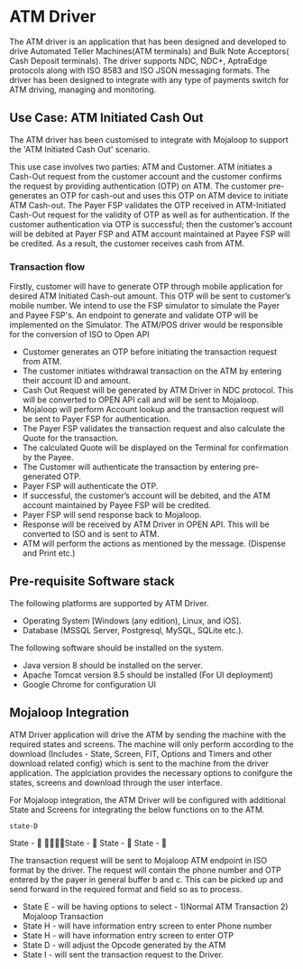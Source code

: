 # ATM Driver
The ATM driver is an application that has been designed and developed to drive Automated Teller Machines(ATM terminals) and Bulk Note Acceptors( Cash Deposit terminals). The driver supports NDC, NDC+, AptraEdge protocols along with ISO 8583 and ISO JSON messaging formats.
The driver has been designed to integrate with any type of payments switch for ATM driving, managing and monitoring.

## Use Case: ATM Initiated Cash Out

The ATM driver has been customised to integrate with Mojaloop to support the 'ATM Initiated Cash Out' scenario. 

This use case involves two parties: ATM and Customer. ATM initiates a Cash-Out request from the customer account and the customer confirms the request by providing authentication (OTP) on ATM. The customer pre-generates an OTP for cash-out and uses this OTP on ATM device to initiate ATM Cash-out. The Payer FSP validates the OTP received in ATM-Initiated Cash-Out request for the validity of OTP as well as for authentication. If the customer authentication via OTP is successful; then the customer’s account will be debited at Payer FSP and ATM account maintained at Payee FSP will be credited. As a result, the customer receives cash from ATM.

### Transaction flow

Firstly, customer will have to generate OTP through mobile application for desired ATM Initiated Cash-out amount. This OTP will be sent to customer’s mobile number. 
We intend to use the FSP simulator to simulate the Payer and Payee FSP's. An endpoint to generate and validate OTP will be implemented on the Simulator. The ATM/POS driver would be responsible for the conversion of ISO to Open API

  - Customer generates an OTP before initiating the transaction request from ATM.
  - The customer initiates withdrawal transaction on the ATM by entering their account ID and amount. 
  - Cash Out Request will be generated by ATM Driver in NDC protocol. This will be converted to OPEN API call and will be sent to Mojaloop.
  - Mojaloop will perform Account lookup and the transaction request will be sent to Payer FSP for authentication.
  - The Payer FSP validates the transaction request and also calculate the Quote for the transaction.
  - The calculated Quote will be displayed on the Terminal for confirmation by the Payee.
  - The Customer will authenticate the transaction by entering pre-generated OTP.
  - Payer FSP will authenticate the OTP. 
  - If successful, the customer’s account will be debited, and the ATM account maintained by Payee FSP will be credited.
  - Payer FSP will send response back to Mojaloop.
  - Response will be received by ATM Driver in OPEN API. This will be converted to ISO and is sent to ATM.
  - ATM will perform the actions as mentioned by the message. (Dispense and Print etc.)
  
  ## Pre-requisite Software stack
  
  The following platforms are supported by ATM Driver. 
  
 - Operating System [Windows (any edition), Linux, and iOS].
 - Database (MSSQL Server, Postgresql, MySQL, SQLite etc.). 

The following software should be installed on the system.

- Java version 8 should be installed on the server.
- Apache Tomcat version 8.5 should be installed (For UI deployment)
- Google Chrome for configuration UI 

## Mojaloop Integration

ATM Driver application will drive the ATM by sending the machine with the required states and screens. The machine will only perform according to the download (Includes - State, Screen, FIT, Options and Timers and other download related config) which is sent to the machine from the driver application. The applciation provides the necessary options to conifgure the states, screens and download through the user interface.

For Mojaloop integration, the ATM Driver will be configured with additional State and Screens for integrating the below functions on to the ATM.



	state-D
State - 			State - 			State - 		State - 

The transaction request will be sent to Mojaloop ATM endpoint in ISO format by the driver. The request will contain the phone number and OTP entered by the payer in general buffer b and c. This can be picked up and send forward in the required format and field so as to process.

- State E - will be having options to select - 1)Normal ATM Transaction 2) Mojaloop Transaction
- State H  - will have information entry screen to enter Phone number
- State H  - will have information entry screen to enter OTP
- State D -  will adjust the Opcode generated by the ATM
- State I -  will sent the transaction request to the Driver.


